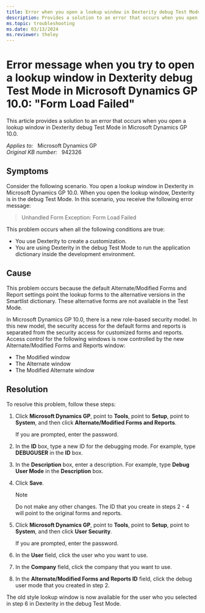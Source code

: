 ```yaml
---
title: Error when you open a lookup window in Dexterity debug Test Mode
description: Provides a solution to an error that occurs when you open a lookup window in Dexterity debug Test Mode in Microsoft Dynamics GP 10.0.
ms.topic: troubleshooting
ms.date: 03/13/2024
ms.reviewer: theley
---
```

# Error message when you try to open a lookup window in Dexterity debug Test Mode in Microsoft Dynamics GP 10.0: "Form Load Failed"

This article provides a solution to an error that occurs when you open a lookup window in Dexterity debug Test Mode in Microsoft Dynamics GP 10.0.

_Applies to:_ &nbsp; Microsoft Dynamics GP  
_Original KB number:_ &nbsp; 942326

## Symptoms

Consider the following scenario. You open a lookup window in Dexterity in Microsoft Dynamics GP 10.0. When you open the lookup window, Dexterity is in the debug Test Mode. In this scenario, you receive the following error message:

> Unhandled Form Exception: Form Load Failed

This problem occurs when all the following conditions are true:

- You use Dexterity to create a customization.
- You are using Dexterity in the debug Test Mode to run the application dictionary inside the development environment.

## Cause

This problem occurs because the default Alternate/Modified Forms and Report settings point the lookup forms to the alternative versions in the Smartlist dictionary. These alternative forms are not available in the Test Mode.

In Microsoft Dynamics GP 10.0, there is a new role-based security model. In this new model, the security access for the default forms and reports is separated from the security access for customized forms and reports. Access control for the following windows is now controlled by the new Alternate/Modified Forms and Reports window:

- The Modified window
- The Alternate window
- The Modified Alternate window

## Resolution

To resolve this problem, follow these steps:

1. Click **Microsoft Dynamics GP**, point to **Tools**, point to **Setup**, point to **System**, and then click **Alternate/Modified Forms and Reports**.

    If you are prompted, enter the password.

2. In the **ID** box, type a new ID for the debugging mode. For example, type **DEBUGUSER** in the **ID** box.

3. In the **Description** box, enter a description. For example, type **Debug User Mode** in the **Description** box.

4. Click **Save**.

    > [!NOTE]
    > Do not make any other changes. The ID that you create in steps 2 - 4 will point to the original forms and reports.
5. Click **Microsoft Dynamics GP**, point to **Tools**, point to **Setup**, point to **System**, and then click **User Security**.

    If you are prompted, enter the password.

6. In the **User** field, click the user who you want to use.

7. In the **Company** field, click the company that you want to use.

8. In the **Alternate/Modified Forms and Reports ID** field, click the debug user mode that you created in step 2.

The old style lookup window is now available for the user who you selected in step 6 in Dexterity in the debug Test Mode.
